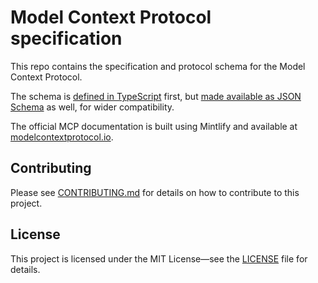 # Model Context Protocol specification

This repo contains the specification and protocol schema for the Model Context Protocol.

The schema is [defined in TypeScript](schema/2025-06-18/schema.ts) first, but
[made available as JSON Schema](schema/2025-06-18/schema.json) as well, for wider
compatibility.

The official MCP documentation is built using Mintlify and available at
[modelcontextprotocol.io](https://modelcontextprotocol.io).

## Contributing

Please see [CONTRIBUTING.md](CONTRIBUTING.md) for details on how to contribute to this
project.

## License

This project is licensed under the MIT License—see the [LICENSE](LICENSE) file for
details.
